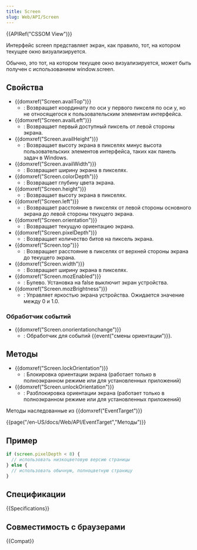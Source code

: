 ```yaml
---
title: Screen
slug: Web/API/Screen
---
```


{{APIRef("CSSOM View")}}

Интерфейс screen представляет экран, как правило, тот, на котором текущее окно визуализируется.

Обычно, это тот, на котором текущее окно визуализируется, может быть получен с использованием window\.screen.

## Свойства

- {{domxref("Screen.availTop")}}
  - : Возвращает координату по оси y первого пикселя по оси y, но не относящегося к пользовательским элементам интерфейса.
- {{domxref("Screen.availLeft")}}
  - : Возвращает первый доступный пиксель от левой стороны экрана.
- {{domxref("Screen.availHeight")}}
  - : Возвращает высоту экрана в пикселях минус высота пользовательских элементов интерфейса, таких как панель задач в Windows.
- {{domxref("Screen.availWidth")}}
  - : Возвращает ширину экрана в пикселях.
- {{domxref("Screen.colorDepth")}}
  - : Возвращает глубину цвета экрана.
- {{domxref("Screen.height")}}
  - : Возвращает высоту экрана в пикселях.
- {{domxref("Screen.left")}}
  - : Возвращает расстояние в пикселях от левой стороны основного экрана до левой стороны текущего экрана.
- {{domxref("Screen.orientation")}}
  - : Возвращает текущую ориентацию экрана.
- {{domxref("Screen.pixelDepth")}}
  - : Возвращает количество битов на пиксель экрана.
- {{domxref("Screen.top")}}
  - : Возвращает расстояние в пикселях от верхней стороны экрана до текущего экрана.
- {{domxref("Screen.width")}}
  - : Возвращает ширину экрана в пикселях.
- {{domxref("Screen.mozEnabled")}}
  - : Булево. Установка на false выключит экран устройства.
- {{domxref("Screen.mozBrightness")}}
  - : Управляет яркостью экрана устройства. Ожидается значение между 0 и 1.0.

### Обработчик событий

- {{domxref("Screen.onorientationchange")}}
  - : Обработчик для событий {{event("смены ориентации")}}.

## Методы

- {{domxref("Screen.lockOrientation")}}
  - : Блокировка ориентации экрана (работает только в полноэкранном режиме или для установленных приложений)
- {{domxref("Screen.unlockOrientation")}}
  - : Разблокировка ориентации экрана (работает только в полноэкранном режиме или для установленных приложений)

Методы наследованные из {{domxref("EventTarget")}}

{{page("/en-US/docs/Web/API/EventTarget","Методы")}}

## Пример

```js
if (screen.pixelDepth < 8) {
  // использовать низкоцветовую версию страницы
} else {
  // использовать обычную, полноцветную страницу
}
```

## Спецификации

{{Specifications}}

## Совместимость с браузерами

{{Compat}}
